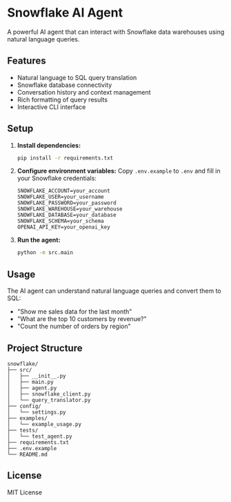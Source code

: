 # Snowflake AI Agent

A powerful AI agent that can interact with Snowflake data warehouses using natural language queries.

## Features

- Natural language to SQL query translation
- Snowflake database connectivity
- Conversation history and context management
- Rich formatting of query results
- Interactive CLI interface

## Setup

1. **Install dependencies:**
   ```bash
   pip install -r requirements.txt
   ```

2. **Configure environment variables:**
   Copy `.env.example` to `.env` and fill in your Snowflake credentials:
   ```
   SNOWFLAKE_ACCOUNT=your_account
   SNOWFLAKE_USER=your_username
   SNOWFLAKE_PASSWORD=your_password
   SNOWFLAKE_WAREHOUSE=your_warehouse
   SNOWFLAKE_DATABASE=your_database
   SNOWFLAKE_SCHEMA=your_schema
   OPENAI_API_KEY=your_openai_key
   ```

3. **Run the agent:**
   ```bash
   python -m src.main
   ```

## Usage

The AI agent can understand natural language queries and convert them to SQL:

- "Show me sales data for the last month"
- "What are the top 10 customers by revenue?"
- "Count the number of orders by region"

## Project Structure

```
snowflake/
├── src/
│   ├── __init__.py
│   ├── main.py
│   ├── agent.py
│   ├── snowflake_client.py
│   └── query_translator.py
├── config/
│   └── settings.py
├── examples/
│   └── example_usage.py
├── tests/
│   └── test_agent.py
├── requirements.txt
├── .env.example
└── README.md
```

## License

MIT License